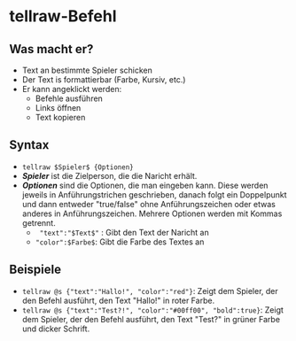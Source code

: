 # **tellraw**-Befehl

## Was macht er?
* Text an bestimmte Spieler schicken
* Der Text is formattierbar (Farbe, Kursiv, etc.)
* Er kann angeklickt werden:
  * Befehle ausführen
  * Links öffnen
  * Text kopieren

 ## Syntax
* ``` tellraw $Spieler$ {Optionen} ```
* **$Spieler$** ist die Zielperson, die die Naricht erhält.
* **$Optionen$** sind die Optionen, die man eingeben kann. Diese werden jeweils in Anführungstrichen geschrieben, danach folgt ein Doppelpunkt und dann entweder "true/false" ohne Anführungszeichen oder etwas anderes in Anführungszeichen. Mehrere Optionen werden mit Kommas getrennt.
  * ``` "text":"$Text$"``` : Gibt den Text der Naricht an
  * ``` "color":$Farbe$ ```: Gibt die Farbe des Textes an
 
## Beispiele
* ``` tellraw @s {"text":"Hallo!", "color":"red"} ```: Zeigt dem Spieler, der den Befehl ausführt, den Text "Hallo!" in roter Farbe.
*  ``` tellraw @s {"text":"Test?!", "color":"#00ff00", "bold":true} ```: Zeigt dem Spieler, der den Befehl ausführt, den Text "Test?" in grüner Farbe und dicker Schrift.
